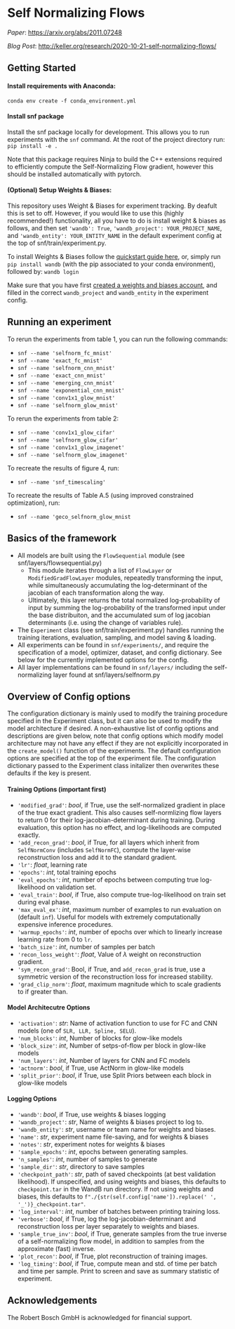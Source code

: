 # Self Normalizing Flows
*Paper*: https://arxiv.org/abs/2011.07248

*Blog Post*: http://keller.org/research/2020-10-21-self-normalizing-flows/

## Getting Started
#### Install requirements with Anaconda:
`conda env create -f conda_environment.yml`

#### Install snf package
Install the snf package locally for development. This allows you to run experiments with the `snf` command. At the root of the project directory run:
`pip install -e .`

Note that this package requires Ninja to build the C++ extensions required to efficiently compute the Self-Normalizing Flow gradient, however this should be installed automatically with pytorch.

#### (Optional) Setup Weights & Biases:
This repository uses Weight & Biases for experiment tracking. By deafult this is set to off. However, if you would like to use this (highly recommended!) functionality, all you have to do is install weight & biases as follows, and then set `'wandb': True`,  `'wandb_project': YOUR_PROJECT_NAME`, and `'wandb_entity': YOUR_ENTITY_NAME` in the default experiment config at the top of snf/train/experiment.py.

To install Weights & Biases follow the [quickstart guide here](https://docs.wandb.com/quickstart), or, simply run `pip install wandb` (with the pip associated to your conda environment), followed by: `wandb login`

Make sure that you have first [created a weights and biases account](https://app.wandb.ai/login?signup=true), and filled in the correct `wandb_project` and `wandb_entity` in the experiment config.

## Running an experiment
To rerun the experiments from table 1, you can run the following commands:
- `snf --name 'selfnorm_fc_mnist'`
- `snf --name 'exact_fc_mnist'`
- `snf --name 'selfnorm_cnn_mnist'`
- `snf --name 'exact_cnn_mnist'`
- `snf --name 'emerging_cnn_mnist'`
- `snf --name 'exponential_cnn_mnist'`
- `snf --name 'conv1x1_glow_mnist'`
- `snf --name 'selfnorm_glow_mnist'`

To rerun the experiments from table 2:
- `snf --name 'conv1x1_glow_cifar'`
- `snf --name 'selfnorm_glow_cifar'`
- `snf --name 'conv1x1_glow_imagenet'`
- `snf --name 'selfnorm_glow_imagenet'`

To recreate the results of figure 4, run:
- `snf --name 'snf_timescaling'`

To recreate the results of Table A.5 (using improved constrained optimization), run:
- `snf --name 'geco_selfnorm_glow_mnist`

## Basics of the framework
- All models are built using the `FlowSequential` module (see snf/layers/flowsequential.py)
    - This module iterates through a list of `FlowLayer` or `ModifiedGradFlowLayer` modules, repeatedly transforming the input, while simultaneously accumulating the log-determinant of the jacobian of each transformation along the way.
    - Ultimately, this layer returns the total normalized log-probability of input by summing the log-probability of the transformed input under the base distribuiton, and the accumulated sum of log jacobian determinants (i.e. using the change of variables rule).
- The `Experiment` class (see snf/train/experiment.py) handles running the training iterations, evaluation, sampling, and model saving & loading.
- All experiments can be found in `snf/experiments/`, and require the specification of a model, optimizer, dataset, and config dictionary. See below for the currently implemented options for the config.  
- All layer implementations can be found in `snf/layers/` including the self-normalizing layer found at snf/layers/selfnorm.py

## Overview of Config options
The configuration dictionary is mainly used to modify the training procedure specified in the Experiment class, but it can also be used to modify the model architecture if desired. A non-exhaustive list of config options and descriptions are given below, note that config options which modify model architecture may not have any effect if they are not explicitly incorporated in the `create_model()` function of the experiments. The default configuration options are specified at the top of the experiment file. The configuration dictionary passed to the Experiment class initalizer then overwrites these defaults if the key is present.


#### Training Options (important first)
- `'modified_grad'`: *bool*, if True, use the self-normalized gradient in place of the true exact gradient. This also causes self-normlizing flow layers to return 0 for their log-jacobian-determinant during training. During evaluation, this option has no effect, and log-likelihoods are computed exactly.  
- `'add_recon_grad'`: *bool*, if True, for all layers which inherit from `SelfNormConv` (includes `SelfNormFC`), compute the layer-wise reconstruction loss and add it to the standard gradient.
- `'lr'`: *float*, learning rate
- `'epochs'`: *int*, total training epochs
- `'eval_epochs'`: *int*, number of epochs between computing true log-likelihood on validation set.
- `'eval_train'`:  *bool*, if True, also compute true-log-likelihood on train set during eval phase.
- `'max_eval_ex'`: *int*, maximum number of examples to run evaluation on (default `inf`). Useful for models with extremely computationally expensive inference procedures. 
- `'warmup_epochs'`: *int*, number of epochs over which to linearly increase learning rate from $0$ to `lr`.
- `'batch_size'`: *int*, number of samples per batch
- `'recon_loss_weight'`: *float*, Value of $\lambda$ weight on reconstruction gradient. 
- `'sym_recon_grad'`: Bool, if True, and `add_recon_grad` is true, use a symmetric version of the reconstruction loss for increased stability.
- `'grad_clip_norm'`: *float*, maximum magnitude which to scale gradients to if greater than.

#### Model Architecutre Options
- `'activation'`: *str*: Name of activation function to use for FC and CNN models (one of `SLR, LLR, Spline, SELU`).
- `'num_blocks'`: *int*, Number of blocks for glow-like models
- `'block_size'`: *int*, Number of setps-of-flow per block in glow-like models
- `'num_layers'`: *int*, Number of layers for CNN and FC models
- `'actnorm'`: *bool*, if True, use ActNorm in glow-like models
- `'split_prior'`: *bool*, if True, use Split Priors between each block in glow-like models

#### Logging Options
- `'wandb'`: *bool*, if True, use weights & biases logging
- `'wandb_project'`: *str*, Name of weights & biases project to log to.
- `'wandb_entity'`: *str*, username or team name for weights and biases.
- `'name'`: *str*, experiment name file-saving, and for weights & biases
- `'notes'`: *str*, experiment notes for weights & biases
- `'sample_epochs'`: *int*, epochs between generating samples.
- `'n_samples'`: *int*, number of samples to generate 
- `'sample_dir'`: *str*, directory to save samples
- `'checkpoint_path'`: *str*, path of saved checkpoints (at best validation likelihood). If unspecified, and using weights and biases, this defaults to `checkpoint.tar` in the WandB run directory. If not using weights and biases, this defaults to `f"./{str(self.config['name']).replace(' ', '_')}_checkpoint.tar"`.
- `'log_interval'`: *int*, number of batches between printing training loss.
- `'verbose'`: *bool*, if True, log the log-jacobian-determinant and reconstruction loss per layer separately to weights and biases.
- `'sample_true_inv'`: *bool*, if True, generate samples from the true inverse of a self-normalizing flow model, in addition to samples from the approximate (fast) inverse.
- `'plot_recon'`: *bool*, if True, plot reconstruction of training images.
- `'log_timing'`: *bool*, if True, compute mean and std. of time per batch and time per sample. Print to screen and save as summary statistic of experiment.

## Acknowledgements
The Robert Bosch GmbH is acknowledged for financial support.